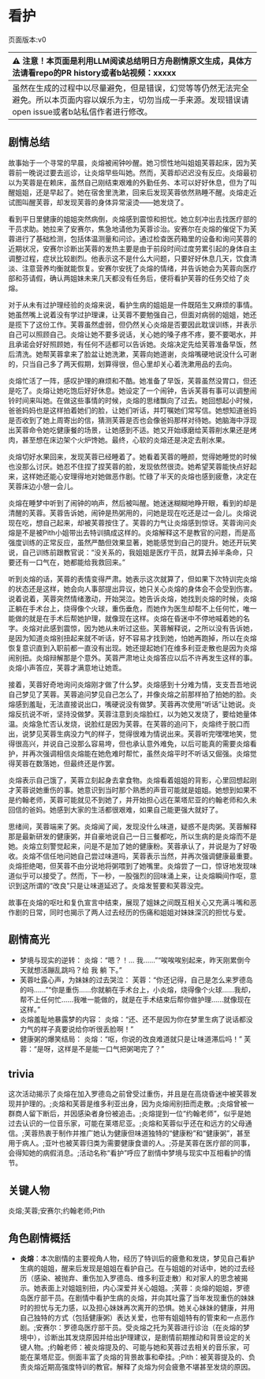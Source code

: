 # 看护
页面版本:v0
 

| :warning: 注意！本页面是利用LLM阅读总结明日方舟剧情原文生成，具体方法请看repo的PR history或者b站视频：xxxxx           |
|:----------------------------|
| 虽然在生成的过程中以尽量避免，但是错误，幻觉等等仍然无法完全避免。所以本页面内容以娱乐为主，切勿当成一手来源。发现错误请open issue或者b站私信作者进行修改。|



## 剧情总结
故事始于一个寻常的早晨，炎熔被闹钟吵醒。她习惯性地叫姐姐芙蓉起床，因为芙蓉前一晚说过要去巡诊，让炎熔早些叫她。然而，芙蓉却迟迟没有反应。炎熔最初以为芙蓉是在赖床，虽然自己刚结束艰难的外勤任务、本可以好好休息，但为了叫醒姐姐，还是早起了。她在宿舍里洗漱，回来后发现芙蓉依然熟睡不醒。炎熔走近试图叫醒芙蓉，却发现芙蓉的身体异常滚烫——她发烧了。

看到平日里健康的姐姐突然病倒，炎熔感到震惊和担忧。她立刻冲出去找医疗部的干员求助。她拉来了安赛尔，焦急地请他为芙蓉诊治。安赛尔在炎熔的催促下为芙蓉进行了基础检测，包括体温测量和问诊。通过检查医药箱里的设备和询问芙蓉的近期状况，安赛尔诊断出芙蓉的发热主要是由于前段时间过度劳累引起的身体自主调整过程，症状比较剧烈。他表示这不是什么大问题，只要好好休息几天，饮食清淡、注意营养均衡就能恢复。安赛尔安抚了炎熔的情绪，并告诉她会为芙蓉向医疗部和芬请假，确认两姐妹未来几天都没有任务后，便将看护芙蓉的任务交给了炎熔。

对于从未有过护理经验的炎熔来说，看护生病的姐姐是一件既陌生又麻烦的事情。她虽然嘴上说着没有学过护理课，让芙蓉不要勉强自己，但面对病弱的姐姐，她还是揽下了这份工作。芙蓉虽然虚弱，但仍然关心炎熔是否要因此耽误训练，并表示自己可以照顾自己。炎熔让她不要多说话，关心她的嗓子疼不疼，要不要喝水，并且承诺会好好照顾她，有任何不适都可以告诉她。炎熔决定先给芙蓉准备早饭，然后清洗。她帮芙蓉拿来了脸盆让她洗漱，芙蓉向她道谢，炎熔嘴硬地说没什么可谢的，只当自己多了两天假期，划算得很，但心里却关心着洗漱用品的去向。

炎熔忙活了一阵，感叹护理的麻烦和不酷。她准备了早饭，芙蓉虽然没胃口，但还是吃了。炎熔让她吃饱后好好休息。她设定了一个闹钟，告诉芙蓉有事可以调整闹铃时间来叫她。在做这些事情的时候，炎熔的思绪飘向了过去。她回想起小时候，爸爸妈妈也是这样拍着她们的脸，让她们听话，并叮嘱她们常写信。她想知道爸妈是否收到了她上周寄出的信，猜测芙蓉是否也会像爸妈那样对待她。她脑海中浮现出芙蓉命令她吃健康餐的场景，让她感到不适。她又开始琢磨给芙蓉削水果还是烤肉，甚至想在床边架个火炉馋她。最终，心软的炎熔还是决定去削水果。

炎熔切好水果回来，发现芙蓉已经睡着了。她看着芙蓉的睡颜，觉得她睡觉的时候也没那么讨厌。她忍不住捏了捏芙蓉的脸，发现依然很烫。她希望芙蓉能快点好起来，这样她还能心安理得地对她做恶作剧。忙碌了半天的炎熔也感到疲惫，决定在芙蓉床边小憩一会儿。

炎熔在睡梦中听到了闹钟的响声，然后被叫醒。她迷迷糊糊地睁开眼，看到的却是清醒的芙蓉。芙蓉告诉她，闹钟是热粥用的，问她是现在吃还是过一会儿。炎熔说现在吃，想自己起来，却被芙蓉按住了。芙蓉的力气让炎熔感到惊讶。芙蓉询问炎熔是不是被Pith小姐带出去特训搞成这样的。炎熔解释这不是教官的问题，而是高强度训练的正常反应，虽然严酷但效果显著，她能感觉到自己的提升。她还开玩笑说，自己训练前跟教官说：“没关系的，我姐姐是医疗干员，就算去掉半条命，只要还有一口气在，她都能给我救回来。”

听到炎熔的话，芙蓉的表情变得严肃。她表示这次就算了，但如果下次特训完炎熔的状态还是这样，她会向人事部提出异议，她只关心炎熔的身体会不会受到伤害。说着说着，芙蓉突然情绪激动，开始哭泣。她告诉炎熔，她找到炎熔的时候，炎熔正躺在手术台上，烧得像个火球，重伤垂危，而她作为医生却帮不上任何忙，唯一能做的就是在手术后帮她护理，就像现在这样。炎熔在昏迷中不停地喊着她的名字。炎熔对此感到震惊，因为她从未听过这些。芙蓉解释说，之所以没有告诉她，是因为知道炎熔别扭起来就不听话，好不容易才找到她，怕她再跑掉，所以在炎熔恢复意识直到入职前都一直没有出现。她还提起她们在维多利亚走散也是因为炎熔闹别扭。炎熔辩解那是个意外。芙蓉严肃地让炎熔答应以后不许再发生这样的事。炎熔小声答应，芙蓉才满意地让她乖。

接着，芙蓉好奇地询问炎熔刚才做了什么梦。炎熔感到十分难为情，支支吾吾地说自己梦见了芙蓉。芙蓉追问梦见自己怎么了，并像炎熔之前那样拍了拍她的脸。炎熔感到羞耻，无法直接说出口，嘴硬说没有做梦。芙蓉再次使用“听话”让她说。炎熔反抗说不听，坚持没做梦。芙蓉注意到炎熔脸红，以为她又发烧了，要给她量体温。炎熔急忙否认发烧，说脸红是因为芙蓉。在芙蓉的追问下，炎熔终于脱口而出，说梦见芙蓉生病没力气的样子，觉得很难为情说出来。芙蓉听完嘿嘿地笑，觉得很高兴，并说自己没那么容易垮，但也承认意外难免，以后可能真的需要炎熔看护，并再次强调相信炎熔能在她危难时帮忙，虽然炎熔平时不听话又倔强。炎熔觉得芙蓉在数落她，但最终还是作罢。

炎熔表示自己饿了，芙蓉立刻起身去拿食物。炎熔看着姐姐的背影，心里回想起刚才芙蓉说她重伤的事。她意识到当时那个熟悉的声音可能就是姐姐。她想到如果不是约翰老师，芙蓉可能就见不到她了，并开始担心远在莱塔尼亚的约翰老师和久未回信的爸妈。她感到大家的生活都很艰难，如果自己能更强大就好了。

思绪间，芙蓉端来了粥。炎熔闻了闻，发现没什么味道，疑惑不是肉粥。芙蓉解释那是最新研发的健康粥，并自豪地说自己一日三餐都吃，所以生病的是炎熔而不是她。炎熔立刻警觉起来，问是不是加了她的健康粉。芙蓉承认了，并说是为了好吸收。炎熔不信任地问她自己尝过味道吗，芙蓉表示当然，并再次强调健康最重要。炎熔拒绝喝，但芙蓉不由分说地将粥喂到了她嘴里。炎熔尝了一口，惊讶地发现味道似乎可以接受了。然而，下一秒，一股强烈的回味涌上来，让炎熔瞬间作呕，意识到这所谓的“改良”只是让味道延迟了。炎熔发誓要和芙蓉没完。

故事在炎熔的呕吐和复仇宣言中结束，展现了姐妹之间既互相关心又充满斗嘴和恶作剧的日常，同时也揭示了两人过去经历的伤痛和姐姐对妹妹深沉的担忧与爱。
## 剧情高光
- 梦境与现实的逆转：
炎熔：“嗯？！... 我......”“唉唉唉别起来，昨天刚累倒今天就想活蹦乱跳吗？给 我 躺 下。”
- 芙蓉吐露心声，为妹妹的过去哭泣：
芙蓉：“你还记得，自己是怎么来罗德岛的吗......”“你是重伤......你就躺在手术台上，小炎熔，烧得像个火球......我却，帮不上任何忙......我唯一能做的，就是在手术结束后帮你做护理......就像现在这样。”
- 炎熔羞耻地暴露梦的内容：
炎熔：“还、还不是因为你在梦里生病了说话都没力气的样子真要说给你听很丢脸啊！”
- 健康粥的爆笑结局：
炎熔：“呕，你说的改良难道就只是让味道滞后吗！”
芙蓉：“是呀，这样是不是能一口气把粥喝完了？”
## trivia
这次活动揭示了炎熔在加入罗德岛之前曾受过重伤，并且是在高烧昏迷中被芙蓉发现并护理的。;炎熔和芙蓉是维多利亚出身，因为炎熔闹别扭而走散。;炎熔曾被一群商人留下断后，并因感染者身份被追击。;炎熔提到一位“约翰老师”，似乎是她过去认识的一位音乐家，可能在莱塔尼亚。;炎熔和芙蓉似乎还在和远方的父母通信。;芙蓉热衷于制作并推广她认为健康但味道独特的“健康粉”和“健康粥”，甚至用于病人。;亚叶也被芙蓉归类为需要健康食谱的人。;芬是芙蓉在医疗部的同事，会得知她的病假消息。;活动名称“看护”呼应了剧情中梦境与现实中互相看护的情节。
## 关键人物
炎熔;芙蓉;安赛尔;约翰老师;Pith
## 角色剧情概括
-   **炎熔**：本次剧情的主要视角人物，经历了特训后的疲惫和发烧，梦见自己看护生病的姐姐，醒来后发现是姐姐在看护自己。在与姐姐的对话中，她的过去经历（感染、被抛弃、重伤加入罗德岛、维多利亚走散）和对家人的思念被揭示。她表面上对姐姐别扭，内心深爱并关心姐姐。;芙蓉：炎熔的姐姐，罗德岛医疗部干员。在剧情中看护生病的炎熔，并向其吐露了当年发现重伤的妹妹时的担忧与无力感，以及担心妹妹再次离开的恐惧。她关心妹妹的健康，并用自己独特的方式（包括健康粥）表达关爱，也带有姐姐特有的管束和一点恶作剧。;安赛尔：罗德岛医疗部干员。受炎熔之托为芙蓉进行诊治（在炎熔的梦境中），诊断出其发烧原因并给出护理建议，是剧情前期推动和背景设定的关键人物。;约翰老师：被炎熔提及的、可能与她和芙蓉过去相关的音乐家，可能在莱塔尼亚。侧面丰富了炎熔的背景故事和牵挂。;Pith：被芙蓉提及的、负责炎熔近期高强度特训的教官。解释了炎熔为何会疲惫不堪甚至发烧的原因。